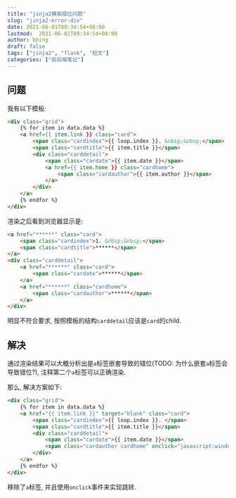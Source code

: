 ```yaml
---
title: "jinja2模板错位问题"
slug: "jinja2-error-div"
date: 2021-06-01T09:34:54+08:00
lastmod:  2021-06-01T09:34:54+08:00
author: bbing
draft: false
tags: ["jinja2", "flask", "短文"]
categories: ["前后端笔记"]
---
```


## 问题

我有以下模板:
```HTML
<div class="grid">
    {% for item in data.data %}
    <a href={{ item.link }} class="card">
        <span class="cardindex">{{ loop.index }}. &nbsp;&nbsp;</span>
        <span class="cardtitle">{{ item.title }}</span>
        <div class="carddetail">
            <span class="cardate">{{ item.date }}</span>
            <a href={{ item.home }} class="cardhome">
                <span class="cardauthor">{{ item.author }}</span>
            </a>
        </div>
    </a>
    {% endfor %}
</div>
```

<!--more-->

渲染之后看到浏览器显示是:
```HTML
<a href="******" class="card">
    <span class="cardindex">1. &nbsp;&nbsp;</span>
    <span class="cardtitle">******</span>
</a>
<div class="carddetail">
    <a href="******" class="card">
        <span class="cardate">******</span>
    </a>
    <a href="******" class="cardhome">
        <span class="cardauthor">******</span>
    </a>
</div>
```

明显不符合要求, 按照模板的结构```carddetail```应该是```card```的child.

## 解决

通过渲染结果可以大概分析出是```a```标签嵌套导致的错位(TODO: 为什么嵌套```a```标签会导致错位?), 注释第二个```a```标签可以正确渲染.

那么, 解决方案如下:
```HTML
<div class="grid">
    {% for item in data.data %}
    <a href="{{ item.link }}" target="blank" class="card">
        <span class="cardindex">{{ loop.index }}. </span>
        <span class="cardtitle">{{ item.title }}</span>
        <div class="carddetail">
            <span class="cardate">{{ item.date }}</span>
            <span class="cardauthor cardhome" onclick="javascript:window.open('{{ item.home }}')">{{ item.author }}</span>
        </div>
    </a>
    {% endfor %}
</div>
```
移除了```a```标签, 并且使用```onclick```事件来实现跳转.